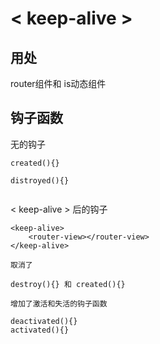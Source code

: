 # < keep-alive >

## 用处

router组件和 is动态组件

## 钩子函数

无<keep-live>的钩子

```
created(){}

distroyed(){}


```

< keep-alive > 后的钩子

```
<keep-alive>
    <router-view></router-view>
</keep-alive>
```

```
取消了 

destroy(){} 和 created(){}

增加了激活和失活的钩子函数

deactivated(){}
activated(){}

```



